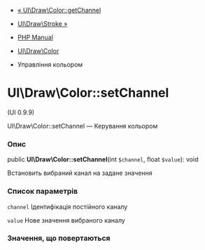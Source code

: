 - [« UI\Draw\Color::getChannel](ui-draw-color.getchannel.md)
- [UI\Draw\Stroke »](class.ui-draw-stroke.md)

- [PHP Manual](index.md)
- [UI\Draw\Color](class.ui-draw-color.md)
- Управління кольором

# UI\Draw\Color::setChannel

(UI 0.9.9)

UI\Draw\Color::setChannel — Керування кольором

### Опис

public **UI\Draw\Color::setChannel**(int `$channel`, float `$value`):
void

Встановить вибраний канал на задане значення

### Список параметрів

`channel`
Ідентифікація постійного каналу

`value`
Нове значення вибраного каналу

### Значення, що повертаються
